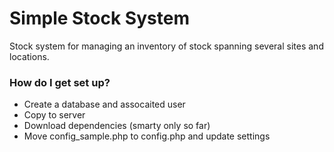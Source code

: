 # Simple Stock System #

Stock system for managing an inventory of stock spanning several sites and locations.

### How do I get set up? ###

 * Create a database and assocaited user
 * Copy to server
 * Download dependencies (smarty only so far)
 * Move config_sample.php to config.php and update settings
